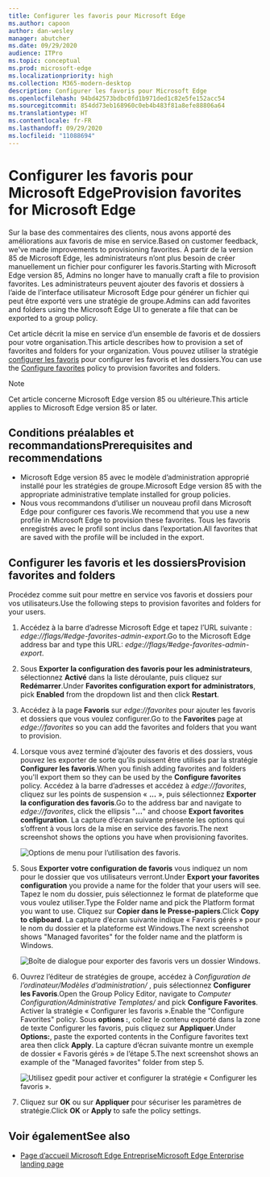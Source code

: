 ```yaml
---
title: Configurer les favoris pour Microsoft Edge
ms.author: capoon
author: dan-wesley
manager: abutcher
ms.date: 09/29/2020
audience: ITPro
ms.topic: conceptual
ms.prod: microsoft-edge
ms.localizationpriority: high
ms.collection: M365-modern-desktop
description: Configurer les favoris pour Microsoft Edge
ms.openlocfilehash: 94bd42573bdbc0fd1b971ded1c82e5fe152acc54
ms.sourcegitcommit: 854dd73eb168960c0eb4b483f81a8efe88806a64
ms.translationtype: HT
ms.contentlocale: fr-FR
ms.lasthandoff: 09/29/2020
ms.locfileid: "11088694"
---
```

# <span data-ttu-id="2739c-103">Configurer les favoris pour Microsoft Edge</span><span class="sxs-lookup"><span data-stu-id="2739c-103">Provision favorites for Microsoft Edge</span></span>

<span data-ttu-id="2739c-104">Sur la base des commentaires des clients, nous avons apporté des améliorations aux favoris de mise en service.</span><span class="sxs-lookup"><span data-stu-id="2739c-104">Based on customer feedback, we've made improvements to provisioning favorites.</span></span> <span data-ttu-id="2739c-105">À partir de la version 85 de Microsoft Edge, les administrateurs n’ont plus besoin de créer manuellement un fichier pour configurer les favoris.</span><span class="sxs-lookup"><span data-stu-id="2739c-105">Starting with Microsoft Edge version 85, Admins no longer have to manually craft a file to provision favorites.</span></span> <span data-ttu-id="2739c-106">Les administrateurs peuvent ajouter des favoris et dossiers à l’aide de l’interface utilisateur Microsoft Edge pour générer un fichier qui peut être exporté vers une stratégie de groupe.</span><span class="sxs-lookup"><span data-stu-id="2739c-106">Admins can add favorites and folders using the Microsoft Edge UI to generate a file that can be exported to a group policy.</span></span>

<span data-ttu-id="2739c-107">Cet article décrit la mise en service d’un ensemble de favoris et de dossiers pour votre organisation.</span><span class="sxs-lookup"><span data-stu-id="2739c-107">This article describes how to provision a set of favorites and folders for your organization.</span></span> <span data-ttu-id="2739c-108">Vous pouvez utiliser la stratégie [configurer les favoris](https://docs.microsoft.com//DeployEdge/microsoft-edge-policies#configure-favorites) pour configurer les favoris et les dossiers.</span><span class="sxs-lookup"><span data-stu-id="2739c-108">You can use the [Configure favorites](https://docs.microsoft.com//DeployEdge/microsoft-edge-policies#configure-favorites) policy to provision favorites and folders.</span></span>

> [!NOTE]
> <span data-ttu-id="2739c-109">Cet article concerne Microsoft Edge version 85 ou ultérieure.</span><span class="sxs-lookup"><span data-stu-id="2739c-109">This article applies to Microsoft Edge version 85 or later.</span></span>

## <span data-ttu-id="2739c-110">Conditions préalables et recommandations</span><span class="sxs-lookup"><span data-stu-id="2739c-110">Prerequisites and recommendations</span></span>

- <span data-ttu-id="2739c-111">Microsoft Edge version 85 avec le modèle d’administration approprié installé pour les stratégies de groupe.</span><span class="sxs-lookup"><span data-stu-id="2739c-111">Microsoft Edge version 85 with the appropriate administrative template installed for group policies.</span></span>
- <span data-ttu-id="2739c-112">Nous vous recommandons d’utiliser un nouveau profil dans Microsoft Edge pour configurer ces favoris.</span><span class="sxs-lookup"><span data-stu-id="2739c-112">We recommend that you use a new profile in Microsoft Edge to provision these favorites.</span></span> <span data-ttu-id="2739c-113">Tous les favoris enregistrés avec le profil sont inclus dans l’exportation.</span><span class="sxs-lookup"><span data-stu-id="2739c-113">All favorites that are saved with the profile will be included in the export.</span></span>  

## <span data-ttu-id="2739c-114">Configurer les favoris et les dossiers</span><span class="sxs-lookup"><span data-stu-id="2739c-114">Provision favorites and folders</span></span>

<span data-ttu-id="2739c-115">Procédez comme suit pour mettre en service vos favoris et dossiers pour vos utilisateurs.</span><span class="sxs-lookup"><span data-stu-id="2739c-115">Use the following steps to provision favorites and folders for your users.</span></span>

1. <span data-ttu-id="2739c-116">Accédez à la barre d’adresse Microsoft Edge et tapez l’URL suivante : *edge://flags/#edge-favorites-admin-export*.</span><span class="sxs-lookup"><span data-stu-id="2739c-116">Go to the Microsoft Edge address bar and type this URL: *edge://flags/#edge-favorites-admin-export*.</span></span>
2. <span data-ttu-id="2739c-117">Sous **Exporter la configuration des favoris pour les administrateurs**, sélectionnez **Activé** dans la liste déroulante, puis cliquez sur **Redémarrer**.</span><span class="sxs-lookup"><span data-stu-id="2739c-117">Under **Favorites configuration export for administrators**, pick **Enabled** from the dropdown list and then click **Restart**.</span></span>

3. <span data-ttu-id="2739c-118">Accédez à la page **Favoris** sur *edge://favorites* pour ajouter les favoris et dossiers que vous voulez configurer.</span><span class="sxs-lookup"><span data-stu-id="2739c-118">Go to the **Favorites** page at *edge://favorites* so you can add the favorites and folders that you want to provision.</span></span>

<!--
4. On the **Favorites bar**, click **Add folder**. The folder structure of favorites that are set in the profile you're using will be reflected in the folder you provision for your users. The next screenshot shows "Managed favorites", the folder we'll use to provision favorites.

   ![Add a folder](media/edge-learnmore-provision-favorites/provision-favorites-add-folder.png)

   > [!TIP]
   > Add existing folders that contain favorites you want to provision for your users.

5. Select "Managed favorites" and then click **Add favorite**. The next screenshot shows the favorite we've added.

   ![Add a favorite](media/edge-learnmore-provision-favorites/provision-favorites-add-favorite.png)-->

4. <span data-ttu-id="2739c-119">Lorsque vous avez terminé d’ajouter des favoris et des dossiers, vous pouvez les exporter de sorte qu’ils puissent être utilisés par la stratégie **Configurer les favoris**.</span><span class="sxs-lookup"><span data-stu-id="2739c-119">When you finish adding favorites and folders you'll export them so they can be used by the **Configure favorites** policy.</span></span> <span data-ttu-id="2739c-120">Accédez à la barre d’adresses et accédez à *edge://favorites*, cliquez sur les points de suspension « **...** », puis sélectionnez **Exporter la configuration des favoris**.</span><span class="sxs-lookup"><span data-stu-id="2739c-120">Go to the address bar and navigate to *edge://favorites*, click the ellipsis "**…**" and choose **Export favorites configuration**.</span></span> <span data-ttu-id="2739c-121">La capture d’écran suivante présente les options qui s’offrent à vous lors de la mise en service des favoris.</span><span class="sxs-lookup"><span data-stu-id="2739c-121">The next screenshot shows the options you have when provisioning favorites.</span></span>

   ![Options de menu pour l’utilisation des favoris.](media/edge-learnmore-provision-favorites/provision-favorites-menu-options.png)

5. <span data-ttu-id="2739c-123">Sous **Exporter votre configuration de favoris** vous indiquez un nom pour le dossier que vos utilisateurs verront.</span><span class="sxs-lookup"><span data-stu-id="2739c-123">Under **Export your favorites configuration** you provide a name for the folder that your users will see.</span></span> <span data-ttu-id="2739c-124">Tapez le nom du dossier, puis sélectionnez le format de plateforme que vous voulez utiliser.</span><span class="sxs-lookup"><span data-stu-id="2739c-124">Type the Folder name and pick the Platform format you want to use.</span></span> <span data-ttu-id="2739c-125">Cliquez sur **Copier dans le Presse-papiers**.</span><span class="sxs-lookup"><span data-stu-id="2739c-125">Click **Copy to clipboard**.</span></span> <span data-ttu-id="2739c-126">La capture d’écran suivante indique « Favoris gérés » pour le nom du dossier et la plateforme est Windows.</span><span class="sxs-lookup"><span data-stu-id="2739c-126">The next screenshot shows "Managed favorites" for the folder name and the platform is Windows.</span></span>

   ![Boîte de dialogue pour exporter des favoris vers un dossier Windows.](media/edge-learnmore-provision-favorites/provision-favorites-export.png)

6. <span data-ttu-id="2739c-128">Ouvrez l’éditeur de stratégies de groupe, accédez à *Configuration de l’ordinateur/Modèles d’administration/* , puis sélectionnez **Configurer les Favoris**.</span><span class="sxs-lookup"><span data-stu-id="2739c-128">Open the Group Policy Editor, navigate to *Computer Configuration/Administrative Templates/* and pick **Configure Favorites**.</span></span> <span data-ttu-id="2739c-129">Activer la stratégie « Configurer les favoris ».</span><span class="sxs-lookup"><span data-stu-id="2739c-129">Enable the "Configure Favorites" policy.</span></span> <span data-ttu-id="2739c-130">Sous **options :**, collez le contenu exporté dans la zone de texte Configurer les favoris, puis cliquez sur **Appliquer**.</span><span class="sxs-lookup"><span data-stu-id="2739c-130">Under **Options:**, paste the exported contents in the Configure favorites text area then click **Apply**.</span></span> <span data-ttu-id="2739c-131">La capture d’écran suivante montre un exemple de dossier « Favoris gérés » de l’étape 5.</span><span class="sxs-lookup"><span data-stu-id="2739c-131">The next screenshot shows an example of the "Managed favorites" folder from step 5.</span></span>

   ![Utilisez gpedit pour activer et configurer la stratégie « Configurer les favoris ».](media/edge-learnmore-provision-favorites/provision-favorites-gpedit.png)

7. <span data-ttu-id="2739c-133">Cliquez sur **OK** ou sur **Appliquer** pour sécuriser les paramètres de stratégie.</span><span class="sxs-lookup"><span data-stu-id="2739c-133">Click **OK** or **Apply** to safe the policy settings.</span></span>

## <span data-ttu-id="2739c-134">Voir également</span><span class="sxs-lookup"><span data-stu-id="2739c-134">See also</span></span>

- [<span data-ttu-id="2739c-135">Page d’accueil Microsoft Edge Entreprise</span><span class="sxs-lookup"><span data-stu-id="2739c-135">Microsoft Edge Enterprise landing page</span></span>](https://aka.ms/EdgeEnterprise)